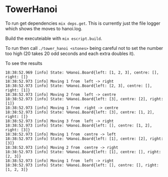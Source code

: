 # TowerHanoi

To run 
get dependencies ```mix deps.get```. This is currently just the file logger 
which shows the moves to hanoi.log.

Build the executeiable with ```mix escript.build```.

To run then call ```./tower_hanoi <stones>``` being careful not to set the
number too high (20 takes 20 odd seconds and each extra doubles it).

To see the results

```cat hanoi.log    
18:38:52.969 [info] State: %Hanoi.Board{left: [1, 2, 3], centre: [], right: []}
18:38:52.973 [info] Moving 1 from  left -> right
18:38:52.973 [info] State: %Hanoi.Board{left: [2, 3], centre: [], right: [1]}
18:38:52.973 [info] Moving 2 from  left -> centre
18:38:52.973 [info] State: %Hanoi.Board{left: [3], centre: [2], right: [1]}
18:38:52.973 [info] Moving 1 from  right -> centre
18:38:52.973 [info] State: %Hanoi.Board{left: [3], centre: [1, 2], right: []}
18:38:52.973 [info] Moving 3 from  left -> right
18:38:52.973 [info] State: %Hanoi.Board{left: [], centre: [1, 2], right: [3]}
18:38:52.973 [info] Moving 1 from  centre -> left
18:38:52.973 [info] State: %Hanoi.Board{left: [1], centre: [2], right: [3]}
18:38:52.973 [info] Moving 2 from  centre -> right
18:38:52.973 [info] State: %Hanoi.Board{left: [1], centre: [], right: [2, 3]}
18:38:52.973 [info] Moving 1 from  left -> right
18:38:52.973 [info] State: %Hanoi.Board{left: [], centre: [], right: [1, 2, 3]}
```
